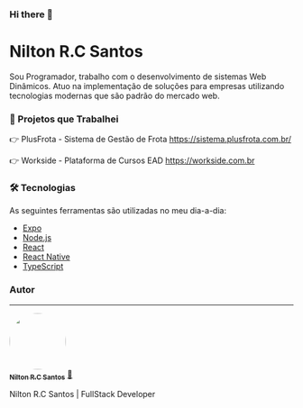 ### Hi there 👋
<h1 align="left">Nilton R.C Santos</h1>

<p align="left">Sou Programador, trabalho com o desenvolvimento de sistemas Web Dinâmicos. Atuo na implementação de soluções para empresas utilizando tecnologias modernas que são padrão do mercado web.</p>

### 🏁 Projetos que Trabalhei
👉 PlusFrota - Sistema de Gestão de Frota
https://sistema.plusfrota.com.br/

👉 Workside - Plataforma de Cursos EAD
https://workside.com.br

### 🛠 Tecnologias

As seguintes ferramentas são utilizadas no meu dia-a-dia:

- [Expo](https://expo.io/)
- [Node.js](https://nodejs.org/en/)
- [React](https://pt-br.reactjs.org/)
- [React Native](https://reactnative.dev/)
- [TypeScript](https://www.typescriptlang.org/)

### Autor
---

<a href="https://workside.com.br">
 <img style="border-radius: 50%;" src="https://avatars.githubusercontent.com/u/53720839?v=4" width="100px;" alt=""/>
 <br />
 <sub><b>Nilton R.C Santos</b></sub></a> <a href="https://workside.com.br" title="Workside">🚀</a>


Nilton R.C Santos | FullStack Developer
